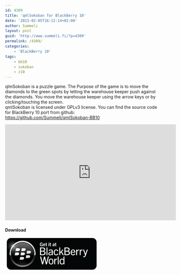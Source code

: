 ```yaml
---
id: 4309
title: 'qmlSokoban for BlackBerry 10'
date: '2013-02-05T16:12:14+02:00'
author: Summeli
layout: post
guid: 'http://www.summeli.fi/?p=4309'
permalink: /4309/
categories:
    - 'BlackBerry 10'
tags:
    - bb10
    - sokoban
    - z10
---
```


qlmSokoban is a puzzle game. The Purpose of the game is to move the diamonds to the green spots by letting the warehouse keeper push against the diamonds. You move the warehouse keeper using the arrow keys or by clicking/touching the screen.  
qmlSokoban is licensed under GPLv3 license. You can find the source code for BlackBerry 10 port from github: <https://github.com/Summeli/qmlSokoban-BB10>  
<iframe allowfullscreen="" frameborder="0" height="315" loading="lazy" src="https://www.youtube.com/embed/lp3_LH8JqcI" width="560"></iframe>

#### Download

![](/jekyll-export/wp-content/uploads/2013/02/BB-World_Get-It_BLK-Box-300x104.png)